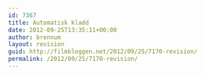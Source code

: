 ```yaml
---
id: 7367
title: Automatisk kladd
date: 2012-09-25T13:35:11+00:00
author: brennum
layout: revision
guid: http://filmbloggen.net/2012/09/25/7170-revision/
permalink: /2012/09/25/7170-revision/
---
```

